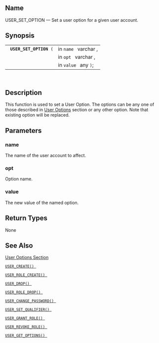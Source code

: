 <div>

<div>

</div>

<div>

## Name

USER_SET_OPTION — Set a user option for a given user account.

</div>

<div>

## Synopsis

<div>

|                              |                      |
|------------------------------|----------------------|
| ` `**`USER_SET_OPTION`**` (` | in `name ` varchar , |
|                              | in `opt ` varchar ,  |
|                              | in `value ` any `)`; |

<div>

 

</div>

</div>

</div>

<div>

## Description

This function is used to set a User Option. The options can be any one
of those described in
<a href="ch-server.html#vumuseroptions" class="link"
title="User Options">User Options</a> section or any other option. Note
that existing option will be replaced.

</div>

<div>

## Parameters

<div>

### name

The name of the user account to affect.

</div>

<div>

### opt

Option name.

</div>

<div>

### value

The new value of the named option.

</div>

</div>

<div>

## Return Types

None

</div>

<div>

## See Also

<a href="ch-server.html#vumuseroptions" class="link"
title="User Options">User Options Section</a>

<a href="fn_user_create.html" class="link" title="USER_CREATE"><code
class="function">USER_CREATE() </code></a>

<a href="fn_user_role_create.html" class="link"
title="USER_ROLE_CREATE"><code
class="function">USER_ROLE_CREATE() </code></a>

<a href="fn_user_drop.html" class="link" title="USER_DROP"><code
class="function">USER_DROP() </code></a>

<a href="fn_user_role_drop.html" class="link"
title="USER_ROLE_DROP"><code
class="function">USER_ROLE_DROP() </code></a>

<a href="fn_user_change_password.html" class="link"
title="USER_CHANGE_PASSWORD"><code
class="function">USER_CHANGE_PASSWORD() </code></a>

<a href="fn_user_set_qualifier.html" class="link"
title="USER_SET_QUALIFIER"><code
class="function">USER_SET_QUALIFIER() </code></a>

<a href="fn_user_grant_role.html" class="link"
title="USER_GRANT_ROLE"><code
class="function">USER_GRANT_ROLE() </code></a>

<a href="fn_user_revoke_role.html" class="link"
title="USER_REVOKE_ROLE"><code
class="function">USER_REVOKE_ROLE() </code></a>

<a href="fn_user_get_option.html" class="link"
title="USER_GET_OPTION"><code
class="function">USER_GET_OPTIONS() </code></a>

</div>

</div>
